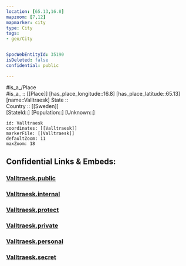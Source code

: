 ```yaml
---
location: [65.13,16.8] 
mapzoom: [7,12] 
mapmarker: city 
type: City
tags:
- geo/City


SpocWebEntityId: 35190
isDeleted: false
confidential: public

---
```

#is_a_/Place  
#is_a_ :: [[Place]] 
[has_place_longitude::16.8] 
[has_place_latitude::65.13] 
[name::Valltraesk] 
State ::  
Country :: [[Sweden]]  
[StateId::] 
[Population::] 
[Unknown::] 


```leaflet
id: Valltraesk
coordinates: [[Valltraesk]] 
markerFile: [[Valltraesk]] 
defaultZoom: 11 
maxZoom: 18
```


## Confidential Links & Embeds: 

### [Valltraesk.public](/_public/\Earth\Continent\Europe\Europe~North\Sweden\Provinces~Sweden\Västerbotten\CityValltraesk.public.md) 

### [Valltraesk.internal](/_internal/\Earth\Continent\Europe\Europe~North\Sweden\Provinces~Sweden\Västerbotten\CityValltraesk.internal.md) 

### [Valltraesk.protect](/_protect/\Earth\Continent\Europe\Europe~North\Sweden\Provinces~Sweden\Västerbotten\CityValltraesk.protect.md) 

### [Valltraesk.private](/_private/\Earth\Continent\Europe\Europe~North\Sweden\Provinces~Sweden\Västerbotten\CityValltraesk.private.md) 

### [Valltraesk.personal](/_personal/\Earth\Continent\Europe\Europe~North\Sweden\Provinces~Sweden\Västerbotten\CityValltraesk.personal.md) 

### [Valltraesk.secret](/_secret/\Earth\Continent\Europe\Europe~North\Sweden\Provinces~Sweden\Västerbotten\CityValltraesk.secret.md)

